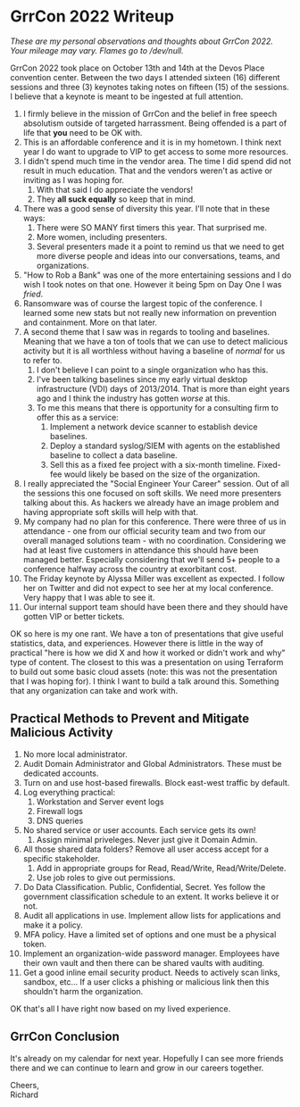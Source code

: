 
# GrrCon 2022 Writeup

*These are my personal observations and thoughts about GrrCon 2022. Your mileage may vary. Flames go to /dev/null.*

GrrCon 2022 took place on October 13th and 14th at the Devos Place convention center. Between the two days I attended sixteen (16) different sessions and three (3) keynotes taking notes on fifteen (15) of the sessions. I believe that a keynote is meant to be ingested at full attention. 

1. I firmly believe in the mission of GrrCon and the belief in free speech absolutism outside of targeted harrassment. Being offended is a part of life that **you** need to be OK with. 
2. This is an affordable conference and it is in my hometown. I think next year I do want to upgrade to VIP to get access to some more resources. 
3. I didn't spend much time in the vendor area. The time I did spend did not result in much education. That and the vendors weren't as active or inviting as I was hoping for. 
	1. With that said I do appreciate the vendors!
	2. They **all suck equally** so keep that in mind.
5. There was a good sense of diversity this year. I'll note that in these ways: 
	1. There were SO MANY first timers this year. That surprised me. 
	2. More women, including presenters. 
	3. Several presenters made it a point to remind us that we need to get more diverse people and ideas into our conversations, teams, and organizations.
6. "How to Rob a Bank" was one of the more entertaining sessions and I do wish I took notes on that one. However it being 5pm on Day One I was _fried_. 
7. Ransomware was of course the largest topic of the conference. I learned some new stats but not really new information on prevention and containment. More on that later. 
8. A second theme that I saw was in regards to tooling and baselines. Meaning that we have a ton of tools that we can use to detect malicious activity but it is all worthless without having a baseline of _normal_ for us to refer to. 
	1. I don't believe I can point to a single organization who has this.
	2. I've been talking baselines since my early virtual desktop infrastructure (VDI) days of 2013/2014. That is more than eight years ago and I think the industry has gotten _worse_ at this. 
	3. To me this means that there is opportunity for a consulting firm to offer this as a service: 
		1. Implement a network device scanner to establish device baselines. 
		2. Deploy a standard syslog/SIEM with agents on the established baseline to collect a data baseline. 
		3. Sell this as a fixed fee project with a six-month timeline. Fixed-fee would likely be based on the size of the organization.
9. I really appreciated the "Social Engineer Your Career" session. Out of all the sessions this one focused on soft skills. We need more presenters talking about this. As hackers we already have an image problem and having appropriate soft skills will help with that. 
10. My company had no plan for this conference. There were three of us in attendance - one from our official security team and two from our overall managed solutions team - with no coordination. Considering we had at least five customers in attendance this should have been managed better. Especially considering that we'll send 5+ people to a conference halfway across the country at exorbitant cost. 
11. The Friday keynote by Alyssa Miller was excellent as expected. I follow her on Twitter and did not expect to see her at my local conference. Very happy that I was able to see it. 
12. Our internal support team should have been there and they should have gotten VIP or better tickets. 

OK so here is my one rant. We have a ton of presentations that give useful statistics, data, and experiences. However there is little in the way of practical "here is how we did X and how it worked or didn't work and why" type of content. The closest to this was a presentation on using Terraform to build out some basic cloud assets (note: this was not the presentation that I was hoping for). I think I want to build a talk around this. Something that any organization can take and work with. 

## Practical Methods to Prevent and Mitigate Malicious Activity

1. No more local administrator. 
2. Audit Domain Administrator and Global Administrators. These must be dedicated accounts. 
3. Turn on and use host-based firewalls. Block east-west traffic by default.
4. Log everything practical: 
	1. Workstation and Server event logs
	2. Firewall logs
	3. DNS queries
5. No shared service or user accounts. Each service gets its own! 
	1. Assign minimal priveleges. Never just give it Domain Admin. 
6. All those shared data folders? Remove all user access accept for a specific stakeholder. 
	1. Add in appropriate groups for Read, Read/Write, Read/Write/Delete. 
	2. Use job roles to give out permissions. 
7. Do Data Classification. Public, Confidential, Secret. Yes follow the government classification schedule to an extent. It works believe it or not. 
8. Audit all applications in use. Implement allow lists for applications and make it a policy. 
9. MFA policy. Have a limited set of options and one must be a physical token. 
10. Implement an organization-wide password manager. Employees have their own vault and then there can be shared vaults with auditing. 
11. Get a good inline email security product. Needs to actively scan links, sandbox, etc... If a user clicks a phishing or malicious link then this shouldn't harm the organization. 

OK that's all I have right now based on my lived experience. 

## GrrCon Conclusion

It's already on my calendar for next year. Hopefully I can see more friends there and we can continue to learn and grow in our careers together. 

Cheers,  
Richard


